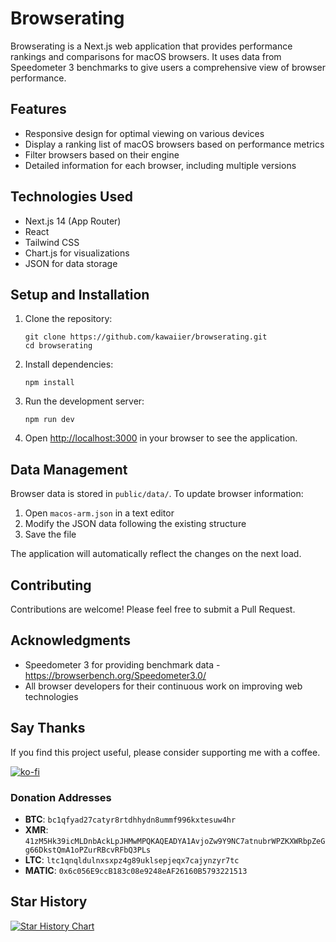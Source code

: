 # Browserating

Browserating is a Next.js web application that provides performance rankings and comparisons for macOS browsers. It uses data from Speedometer 3 benchmarks to give users a comprehensive view of browser performance.

## Features

- Responsive design for optimal viewing on various devices
- Display a ranking list of macOS browsers based on performance metrics
- Filter browsers based on their engine
- Detailed information for each browser, including multiple versions

## Technologies Used

- Next.js 14 (App Router)
- React
- Tailwind CSS
- Chart.js for visualizations
- JSON for data storage

## Setup and Installation

1. Clone the repository:

   ```
   git clone https://github.com/kawaiier/browserating.git
   cd browserating
   ```

2. Install dependencies:

   ```
   npm install
   ```

3. Run the development server:

   ```
   npm run dev
   ```

4. Open [http://localhost:3000](http://localhost:3000) in your browser to see the application.

## Data Management

Browser data is stored in `public/data/`. To update browser information:

1. Open `macos-arm.json` in a text editor
2. Modify the JSON data following the existing structure
3. Save the file

The application will automatically reflect the changes on the next load.

## Contributing

Contributions are welcome! Please feel free to submit a Pull Request.

## Acknowledgments

- Speedometer 3 for providing benchmark data - https://browserbench.org/Speedometer3.0/
- All browser developers for their continuous work on improving web technologies

## Say Thanks

If you find this project useful, please consider supporting me with a coffee.

[![ko-fi](https://ko-fi.com/img/githubbutton_sm.svg)](https://ko-fi.com/J3J8TMWMG)

### Donation Addresses

- **BTC**: `bc1qfyad27catyr8rtdhhydn8ummf996kxtesuw4hr`
- **XMR**: `41zM5Hk39icMLDnbAckLpJHMwMPQKAQEADYA1AvjoZw9Y9NC7atnubrWPZKXWRbpZeGg66DkstQmA1oPZurRBcvRFbQ3PLs`
- **LTC**: `ltc1qnqldulnxsxpz4g89uklsepjeqx7cajynzyr7tc`
- **MATIC**: `0x6c056E9ccB183c08e9248eAF26160B5793221513`

## Star History

[![Star History Chart](https://api.star-history.com/svg?repos=kawaiier/browserating&type=Date)](https://star-history.com/#kawaiier/browserating&Date)
